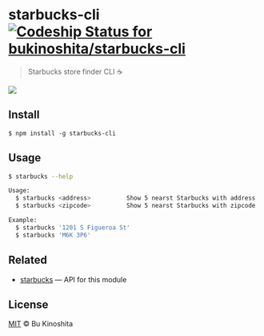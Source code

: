 # starbucks-cli [![Codeship Status for bukinoshita/starbucks-cli](https://app.codeship.com/projects/62dd2e00-0504-0135-38d5-2eadb3862a2e/status?branch=master)](https://app.codeship.com/projects/213473)

> Starbucks store finder CLI :coffee:

<img src="https://cldup.com/WPl4dTCrIh.jpg"/>

## Install
```
$ npm install -g starbucks-cli
```

## Usage
```bash
$ starbucks --help

Usage:
  $ starbucks <address>          Show 5 nearst Starbucks with address
  $ starbucks <zipcode>          Show 5 nearst Starbucks with zipcode

Example:
  $ starbucks '1201 S Figueroa St'
  $ starbucks 'M6K 3P6'
```

## Related
- [starbucks](https://github.com/bukinoshita/starbucks) — API for this module

## License
[MIT](https://github.com/bukinoshita/starbucks-cli/blob/master/LICENSE) &copy; Bu Kinoshita
